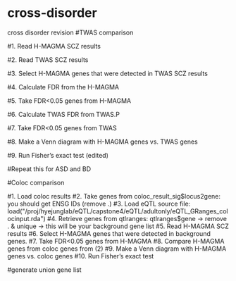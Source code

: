 # cross-disorder
cross disorder revision
#TWAS comparison

#1. Read H-MAGMA SCZ results

#2. Read TWAS SCZ results

#3. Select H-MAGMA genes that were detected in TWAS SCZ results

#4. Calculate FDR from the H-MAGMA

#5. Take FDR<0.05 genes from H-MAGMA

#6. Calculate TWAS FDR from TWAS.P

#7. Take FDR<0.05 genes from TWAS

#8. Make a Venn diagram with H-MAGMA genes vs. TWAS genes

#9. Run Fisher’s exact test (edited) 

#Repeat this for ASD and BD

#Coloc comparison

#1. Load coloc results
#2. Take genes from coloc_result_sig$locus2gene: you should get  ENSG IDs (remove .)
#3. Load eQTL source file: load("/proj/hyejunglab/eQTL/capstone4/eQTL/adultonly/eQTL_GRanges_colocinput.rda")
#4. Retrieve genes from qtlranges: qtlranges$gene -> remove . & unique -> this will be your background gene list
#5. Read H-MAGMA SCZ results
#6. Select H-MAGMA genes that were detected in background genes.
#7. Take FDR<0.05 genes from H-MAGMA
#8. Compare H-MAGMA genes from coloc genes from (2)
#9. Make a Venn diagram with H-MAGMA genes vs. coloc genes
#10. Run Fisher’s exact test

#generate union gene list
